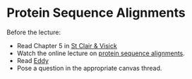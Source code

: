 # Protein Sequence Alignments

Before the lecture:

* Read Chapter 5 in [St Clair & Visick](https://www.jblearning.com/catalog/productdetails/9781284033700/)
* Watch the online lecture on [protein sequence alignments](https://youtu.be/bIelmjRhWsw).
* Read [Eddy](https://www.nature.com/articles/nbt0804-1035)
* Pose a question in the appropriate canvas thread.
